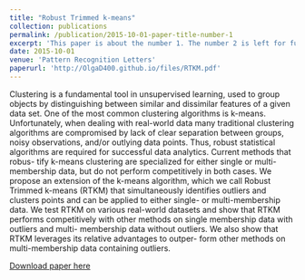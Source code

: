 ```yaml
---
title: "Robust Trimmed k-means"
collection: publications
permalink: /publication/2015-10-01-paper-title-number-1
excerpt: 'This paper is about the number 1. The number 2 is left for future work.'
date: 2015-10-01
venue: 'Pattern Recognition Letters'
paperurl: 'http://OlgaD400.github.io/files/RTKM.pdf'
---
```

Clustering is a fundamental tool in unsupervised learning, used to group objects by distinguishing between similar and dissimilar features of a given data set. One of the most common clustering algorithms is k-means. Unfortunately, when dealing with real-world data many traditional clustering algorithms are compromised by lack of clear separation between groups, noisy observations, and/or outlying data points. Thus, robust statistical algorithms are required for successful data analytics. Current methods that robus- tify k-means clustering are specialized for either single or multi-membership data, but do not perform competitively in both cases. We propose an extension of the k-means algorithm, which we call Robust Trimmed k-means (RTKM) that simultaneously identifies outliers and clusters points and can be applied to either single- or multi-membership data. We test RTKM on various real-world datasets and show that RTKM performs competitively with other methods on single membership data with outliers and multi- membership data without outliers. We also show that RTKM leverages its relative advantages to outper- form other methods on multi-membership data containing outliers.

[Download paper here](http://OlgaD400.github.io/files/RTKM.pdf)
